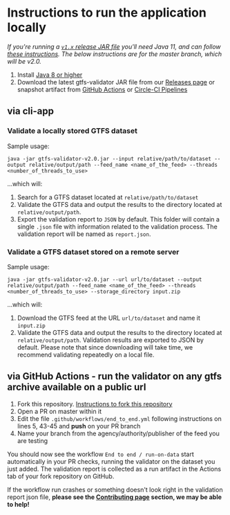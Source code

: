 # Instructions to run the application locally
 
 *If you're running a [`v1.x` release JAR file](https://github.com/MobilityData/gtfs-validator/releases) you'll need Java 11, and can follow [these instructions](https://github.com/MobilityData/gtfs-validator/tree/v1.4.0#via-java-on-your-local-computer). The below instructions are for the master branch, which will be v2.0.*

1. Install [Java 8 or higher](https://www.oracle.com/java/technologies/javase-downloads.html)
1. Download the latest gtfs-validator JAR file from our [Releases page](https://github.com/MobilityData/gtfs-validator/releases) or snapshot artifact from [GitHub Actions](https://github.com/MobilityData/gtfs-validator/actions?query=branch%3Amaster) or [Circle-CI Pipelines](https://app.circleci.com/pipelines/github/MobilityData/gtfs-validator?branch=master)

## via cli-app
### Validate a locally stored GTFS dataset
Sample usage:

``` 
java -jar gtfs-validator-v2.0.jar --input relative/path/to/dataset --output relative/output/path --feed_name <name_of_the_feed> --threads <number_of_threads_to_use> 
```

...which will:
 1. Search for a GTFS dataset located at `relative/path/to/dataset`
 1. Validate the GTFS data and output the results to the directory located at `relative/output/path`. 
 1. Export the validation report to `JSON` by default. This folder will contain a single `.json` file with information related to the validation process. The validation report will be named as `report.json`. 

### Validate a GTFS dataset stored on a remote server
Sample usage:

``` 
java -jar gtfs-validator-v2.0.jar --url url/to/dataset --output relative/output/path --feed_name <name_of_the_feed> --threads <number_of_threads_to_use> --storage_directory input.zip
```

...which will:
 1. Download the GTFS feed at the URL `url/to/dataset` and name it `input.zip`  
 1. Validate the GTFS data and output the results to the directory located at `relative/output/path`. Validation results are exported to JSON by default.
Please note that since downloading will take time, we recommend validating repeatedly on a local file.

## via GitHub Actions - run the validator on any gtfs archive available on a public url

1. Fork this repository. [Instructions to fork this repository](/docs/CONTRIBUTING.md)
1. Open a PR on master within it
1. Edit the file `.github/workflows/end_to_end.yml` following instructions on lines 5, 43-45 and **push** on your PR branch
1. Name your branch from the agency/authority/publisher of the feed you are testing

You should now see the workflow `End to end / run-on-data` start automatically in your PR checks, running the validator on the dataset you just added. The validation report is collected as a run artifact in the Actions tab of your fork repository on GitHub.

If the workflow run crashes or something doesn't look right in the validation report json file, **please see the [Contributing page](/docs/CONTRIBUTING.md) section, we may be able to help!**
